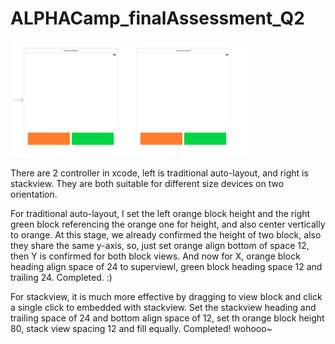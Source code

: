 # ALPHACamp_finalAssessment_Q2
![Alt text](screenshot.png?raw=true "screenshot")

There are 2 controller in xcode, left is traditional auto-layout, and right is stackview. They are both suitable for different size devices on two orientation.

For traditional auto-layout, I set the left orange block height and the right green block referencing the orange one for height, and also center vertically to orange.
At this stage, we already confirmed the height of two block, also they share the same y-axis, so, just set orange align bottom of space 12, then Y is confirmed for both block views.
And now for X, orange block heading align space of 24 to superviewl, green block heading space 12 and trailing 24.
Completed. :)

For stackview, it is much more effective by dragging to view block and click a single click to embedded with stackview. Set the stackview heading and trailing space of 24 and bottom align space of 12, set th orange block height 80, stack view spacing 12 and fill equally. Completed! wohooo~
